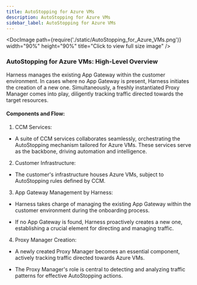 ```yaml
---
title: AutoStopping for Azure VMs
description: AutoStopping for Azure VMs
sidebar_label: AutoStopping for Azure VMs
---
```


<DocImage path={require('./static/AutoStopping_for_Azure_VMs.png')} width="90%" height="90%" title="Click to view full size image" />

### AutoStopping for Azure VMs: High-Level Overview

Harness manages the existing App Gateway within the customer environment. In cases where no App Gateway is present, Harness initiates the creation of a new one. Simultaneously, a freshly instantiated Proxy Manager comes into play, diligently tracking traffic directed towards the target resources.

#### Components and Flow:

1.  CCM Services:

-   A suite of CCM services collaborates seamlessly, orchestrating the AutoStopping mechanism tailored for Azure VMs. These services serve as the backbone, driving automation and intelligence.

2.  Customer Infrastructure:

-   The customer's infrastructure houses Azure VMs, subject to AutoStopping rules defined by CCM.

3.  App Gateway Management by Harness:

-   Harness takes charge of managing the existing App Gateway within the customer environment during the onboarding process.

-   If no App Gateway is found, Harness proactively creates a new one, establishing a crucial element for directing and managing traffic.

4.  Proxy Manager Creation:

-   A newly created Proxy Manager becomes an essential component, actively tracking traffic directed towards Azure VMs.

-   The Proxy Manager's role is central to detecting and analyzing traffic patterns for effective AutoStopping actions.
